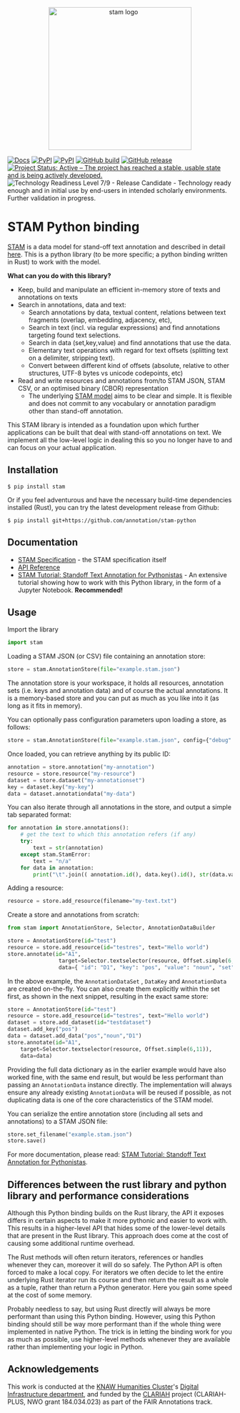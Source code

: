 <p align="center">
    <img src="https://github.com/annotation/stam/raw/master/logo.png" alt="stam logo" width="320" />
</p>

[![Docs](https://readthedocs.org/projects/stam-python/badge/?version=latest&style=flat)](https://stam-python.readthedocs.io)
[![PyPI](https://img.shields.io/pypi/v/stam.svg)](https://pypi.org/project/stam/)
[![PyPI](https://img.shields.io/pypi/dm/stam.svg)](https://pypi.org/project/stam/)
[![GitHub build](https://github.com/annotation/stam-rust/actions/workflows/stam.yml/badge.svg?branch=master)](https://github.com/annotation/stam-rust/actions/)
[![GitHub release](https://img.shields.io/github/release/annotation/stam-rust.svg)](https://GitHub.com/annotation/stam-rust/releases/)
[![Project Status: Active – The project has reached a stable, usable state and is being actively developed.](https://www.repostatus.org/badges/latest/active.svg)](https://www.repostatus.org/#active)
![Technology Readiness Level 7/9 - Release Candidate - Technology ready enough and in initial use by end-users in intended scholarly environments. Further validation in progress.](https://w3id.org/research-technology-readiness-levels/Level7ReleaseCandidate.svg)

# STAM Python binding

[STAM](https://github.com/annotation/stam) is a data model for stand-off text
annotation and described in detail [here](https://github.com/annotation/stam).
This is a python library (to be more specific; a python binding written in
Rust) to work with the model.

**What can you do with this library?**

* Keep, build and manipulate an efficient in-memory store of texts and annotations on texts
* Search in annotations, data and text:
    * Search annotations by data, textual content, relations between text fragments (overlap, embedding, adjacency, etc),
    * Search in text (incl. via regular expressions) and find annotations targeting found text selections.
    * Search in data (set,key,value) and find annotations that use the data.
    * Elementary text operations with regard for text offsets (splitting text on a delimiter, stripping text).
    * Convert between different kind of offsets (absolute, relative to other structures, UTF-8 bytes vs unicode codepoints, etc)
* Read and write resources and annotations from/to STAM JSON, STAM CSV, or an optimised binary (CBOR) representation
    * The underlying [STAM model](https://github.com/annotation/stam) aims to be clear and simple. It is flexible and 
      does not commit to any vocabulary or annotation paradigm other than stand-off annotation.

This STAM library is intended as a foundation upon which further applications
can be built that deal with stand-off annotations on text. We implement all 
the low-level logic in dealing this so you no longer have to and can focus on your 
actual application.

## Installation

``$ pip install stam``

Or if you feel adventurous and have the necessary build-time dependencies
installed (Rust), you can try the latest development release from Github:

``$ pip install git+https://github.com/annotation/stam-python``

## Documentation

* [STAM Specification](https://github.com/annotation/stam) - the STAM specification itself
* [API Reference](https://stam-python.readthedocs.io)
* [STAM Tutorial: Standoff Text Annotation for Pythonistas](tutorial.ipynb) - An extensive tutorial showing how to work with this Python library, in the form of a Jupyter Notebook. **Recommended!**

## Usage 

Import the library

```python
import stam
```

Loading a STAM JSON (or CSV) file containing an annotation store:

```python
store = stam.AnnotationStore(file="example.stam.json")
```


The annotation store is your workspace, it holds all resources, annotation sets
(i.e. keys and annotation data) and of course the actual annotations. It is a
memory-based store and you can put as much as you like into it (as long as it fits
in memory).

You can optionally pass configuration parameters upon loading a store, as follows:

```python
store = stam.AnnotationStore(file="example.stam.json", config={"debug": True})
```

Once loaded, you can retrieve anything by its public ID:

```python
annotation = store.annotation("my-annotation")
resource = store.resource("my-resource")
dataset = store.dataset("my-annotationset")
key = dataset.key("my-key")
data = dataset.annotationdata("my-data")
```

You can also iterate through all annotations in the store, and output a simple tab separated format:

```python
for annotation in store.annotations():
    # get the text to which this annotation refers (if any)
    try:
        text = str(annotation)
    except stam.StamError:
        text = "n/a"
    for data in annotation:
        print("\t".join(( annotation.id(), data.key().id(), str(data.value()), text)))
```


Adding a resource:

```python
resource = store.add_resource(filename="my-text.txt")
```

Create a store and annotations from scratch:

```python
from stam import AnnotationStore, Selector, AnnotationDataBuilder

store = AnnotationStore(id="test")
resource = store.add_resource(id="testres", text="Hello world")
store.annotate(id="A1", 
                target=Selector.textselector(resource, Offset.simple(6,11)),
                data={ "id": "D1", "key": "pos", "value": "noun", "set": "testdataset"})
```

In the above example, the `AnnotationDataSet` , `DataKey` and `AnnotationData`
are created on-the-fly. You can also create them explicitly within the set first, as shown in the
next snippet, resulting in the exact same store:


```python
store = AnnotationStore(id="test")
resource = store.add_resource(id="testres", text="Hello world")
dataset = store.add_dataset(id="testdataset")
dataset.add_key("pos")
data = dataset.add_data("pos","noun","D1")
store.annotate(id="A1", 
    target=Selector.textselector(resource, Offset.simple(6,11)),
    data=data)
```

Providing the full data dictionary as in the earlier example would have
also worked fine, with the same end result, but would be less performant than passing an `AnnotationData` instance directly.
The implementation will always ensure any already existing `AnnotationData` will be reused if
possible, as not duplicating data is one of the core characteristics of the
STAM model.

You can serialize the entire annotation store (including all sets and annotations) to a STAM JSON file:

```python
store.set_filename("example.stam.json")
store.save()
```

For more documentation, please read: [STAM Tutorial: Standoff Text Annotation for Pythonistas](tutorial.ipynb).

## Differences between the rust library and python library and performance considerations

Although this Python binding builds on the Rust library, the API it exposes
differs in certain aspects to make it more pythonic and easier to work with.
This results in a higher-level API that hides some of the lower-level details
that are present in the Rust library. This approach does come at the cost of causing
some additional runtime overhead. 

The Rust methods will often return iterators, references or handles whenever they
can, moreover it will do so safely. The Python API is often forced to make a
local copy. For iterators we often decide to let the entire underlying Rust
iterator run its course and then return the result as a whole as a tuple, rather than
return a Python generator. Here you gain some speed at the cost of some memory.

Probably needless to say, but using Rust directly will always be more
performant than using this Python binding. However, using this Python binding
should still be way more performant than if the whole thing were implemented in
native Python. The trick is in letting the binding work for you as much as
possible, use higher-level methods whenever they are available rather than
implementing your logic in Python.

## Acknowledgements

This work is conducted at the [KNAW Humanities Cluster](https://huc.knaw.nl/)'s [Digital Infrastructure department](https://di.huc.knaw.nl/), and funded by the [CLARIAH](https://clariah.nl) project (CLARIAH-PLUS, NWO grant 184.034.023) as part of the FAIR Annotations track.
